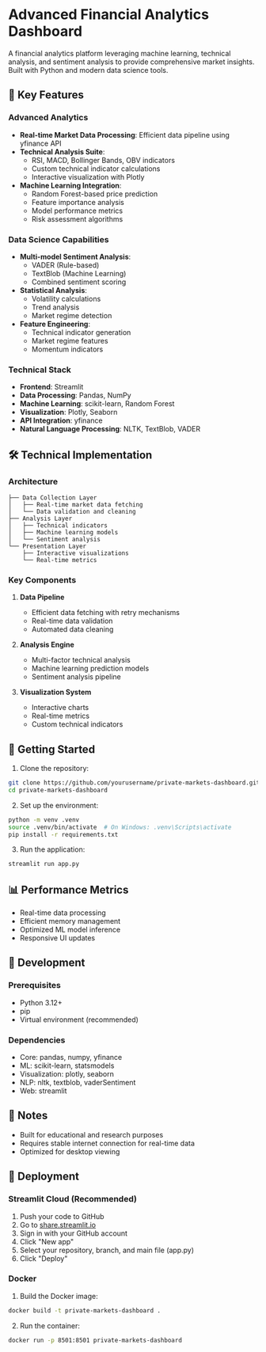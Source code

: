 # Advanced Financial Analytics Dashboard

A financial analytics platform leveraging machine learning, technical analysis, and sentiment analysis to provide comprehensive market insights. Built with Python and modern data science tools.

## 🚀 Key Features

### Advanced Analytics
- **Real-time Market Data Processing**: Efficient data pipeline using yfinance API
- **Technical Analysis Suite**: 
  - RSI, MACD, Bollinger Bands, OBV indicators
  - Custom technical indicator calculations
  - Interactive visualization with Plotly
- **Machine Learning Integration**:
  - Random Forest-based price prediction
  - Feature importance analysis
  - Model performance metrics
  - Risk assessment algorithms

### Data Science Capabilities
- **Multi-model Sentiment Analysis**:
  - VADER (Rule-based)
  - TextBlob (Machine Learning)
  - Combined sentiment scoring
- **Statistical Analysis**:
  - Volatility calculations
  - Trend analysis
  - Market regime detection
- **Feature Engineering**:
  - Technical indicator generation
  - Market regime features
  - Momentum indicators

### Technical Stack
- **Frontend**: Streamlit
- **Data Processing**: Pandas, NumPy
- **Machine Learning**: scikit-learn, Random Forest
- **Visualization**: Plotly, Seaborn
- **API Integration**: yfinance
- **Natural Language Processing**: NLTK, TextBlob, VADER

## 🛠️ Technical Implementation

### Architecture
```
├── Data Collection Layer
│   ├── Real-time market data fetching
│   └── Data validation and cleaning
├── Analysis Layer
│   ├── Technical indicators
│   ├── Machine learning models
│   └── Sentiment analysis
└── Presentation Layer
    ├── Interactive visualizations
    └── Real-time metrics
```

### Key Components
1. **Data Pipeline**
   - Efficient data fetching with retry mechanisms
   - Real-time data validation
   - Automated data cleaning

2. **Analysis Engine**
   - Multi-factor technical analysis
   - Machine learning prediction models
   - Sentiment analysis pipeline

3. **Visualization System**
   - Interactive charts
   - Real-time metrics
   - Custom technical indicators

## 🚀 Getting Started

1. Clone the repository:
```bash
git clone https://github.com/yourusername/private-markets-dashboard.git
cd private-markets-dashboard
```

2. Set up the environment:
```bash
python -m venv .venv
source .venv/bin/activate  # On Windows: .venv\Scripts\activate
pip install -r requirements.txt
```

3. Run the application:
```bash
streamlit run app.py
```

## 📊 Performance Metrics

- Real-time data processing
- Efficient memory management
- Optimized ML model inference
- Responsive UI updates

## 🔧 Development

### Prerequisites
- Python 3.12+
- pip
- Virtual environment (recommended)

### Dependencies
- Core: pandas, numpy, yfinance
- ML: scikit-learn, statsmodels
- Visualization: plotly, seaborn
- NLP: nltk, textblob, vaderSentiment
- Web: streamlit


## 📝 Notes

- Built for educational and research purposes
- Requires stable internet connection for real-time data
- Optimized for desktop viewing

## 🚀 Deployment

### Streamlit Cloud (Recommended)
1. Push your code to GitHub
2. Go to [share.streamlit.io](https://share.streamlit.io)
3. Sign in with your GitHub account
4. Click "New app"
5. Select your repository, branch, and main file (app.py)
6. Click "Deploy"

### Docker
1. Build the Docker image:
```bash
docker build -t private-markets-dashboard .
```
2. Run the container:
```bash
docker run -p 8501:8501 private-markets-dashboard
``` 
